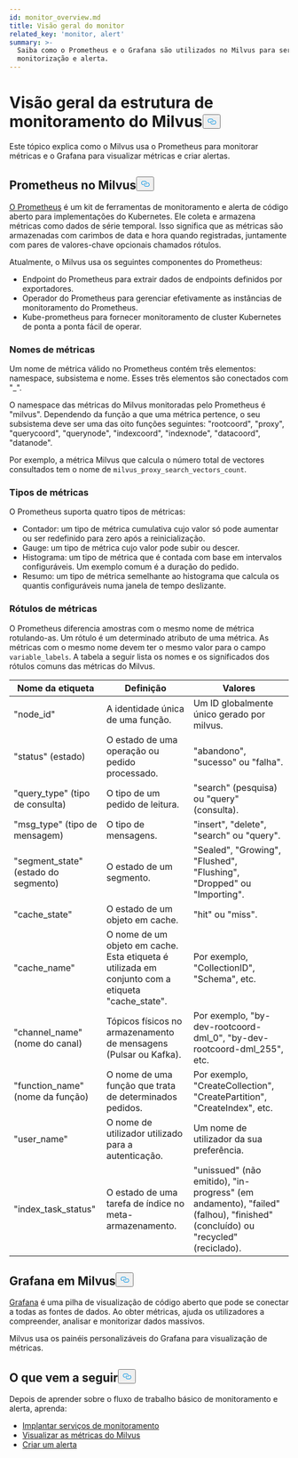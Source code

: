 ```yaml
---
id: monitor_overview.md
title: Visão geral do monitor
related_key: 'monitor, alert'
summary: >-
  Saiba como o Prometheus e o Grafana são utilizados no Milvus para serviços de
  monitorização e alerta.
---
```

<h1 id="Milvus-monitoring-framework-overview" class="common-anchor-header">Visão geral da estrutura de monitoramento do Milvus<button data-href="#Milvus-monitoring-framework-overview" class="anchor-icon" translate="no">
      <svg translate="no"
        aria-hidden="true"
        focusable="false"
        height="20"
        version="1.1"
        viewBox="0 0 16 16"
        width="16"
      >
        <path
          fill="#0092E4"
          fill-rule="evenodd"
          d="M4 9h1v1H4c-1.5 0-3-1.69-3-3.5S2.55 3 4 3h4c1.45 0 3 1.69 3 3.5 0 1.41-.91 2.72-2 3.25V8.59c.58-.45 1-1.27 1-2.09C10 5.22 8.98 4 8 4H4c-.98 0-2 1.22-2 2.5S3 9 4 9zm9-3h-1v1h1c1 0 2 1.22 2 2.5S13.98 12 13 12H9c-.98 0-2-1.22-2-2.5 0-.83.42-1.64 1-2.09V6.25c-1.09.53-2 1.84-2 3.25C6 11.31 7.55 13 9 13h4c1.45 0 3-1.69 3-3.5S14.5 6 13 6z"
        ></path>
      </svg>
    </button></h1><p>Este tópico explica como o Milvus usa o Prometheus para monitorar métricas e o Grafana para visualizar métricas e criar alertas.</p>
<h2 id="Prometheus-in-Milvus" class="common-anchor-header">Prometheus no Milvus<button data-href="#Prometheus-in-Milvus" class="anchor-icon" translate="no">
      <svg translate="no"
        aria-hidden="true"
        focusable="false"
        height="20"
        version="1.1"
        viewBox="0 0 16 16"
        width="16"
      >
        <path
          fill="#0092E4"
          fill-rule="evenodd"
          d="M4 9h1v1H4c-1.5 0-3-1.69-3-3.5S2.55 3 4 3h4c1.45 0 3 1.69 3 3.5 0 1.41-.91 2.72-2 3.25V8.59c.58-.45 1-1.27 1-2.09C10 5.22 8.98 4 8 4H4c-.98 0-2 1.22-2 2.5S3 9 4 9zm9-3h-1v1h1c1 0 2 1.22 2 2.5S13.98 12 13 12H9c-.98 0-2-1.22-2-2.5 0-.83.42-1.64 1-2.09V6.25c-1.09.53-2 1.84-2 3.25C6 11.31 7.55 13 9 13h4c1.45 0 3-1.69 3-3.5S14.5 6 13 6z"
        ></path>
      </svg>
    </button></h2><p><a href="https://prometheus.io/docs/introduction/overview/">O Prometheus</a> é um kit de ferramentas de monitoramento e alerta de código aberto para implementações do Kubernetes. Ele coleta e armazena métricas como dados de série temporal. Isso significa que as métricas são armazenadas com carimbos de data e hora quando registradas, juntamente com pares de valores-chave opcionais chamados rótulos.</p>
<p>Atualmente, o Milvus usa os seguintes componentes do Prometheus:</p>
<ul>
<li>Endpoint do Prometheus para extrair dados de endpoints definidos por exportadores.</li>
<li>Operador do Prometheus para gerenciar efetivamente as instâncias de monitoramento do Prometheus.</li>
<li>Kube-prometheus para fornecer monitoramento de cluster Kubernetes de ponta a ponta fácil de operar.</li>
</ul>
<h3 id="Metric-names" class="common-anchor-header">Nomes de métricas</h3><p>Um nome de métrica válido no Prometheus contém três elementos: namespace, subsistema e nome. Esses três elementos são conectados com "_".</p>
<p>O namespace das métricas do Milvus monitoradas pelo Prometheus é "milvus". Dependendo da função a que uma métrica pertence, o seu subsistema deve ser uma das oito funções seguintes: "rootcoord", "proxy", "querycoord", "querynode", "indexcoord", "indexnode", "datacoord", "datanode".</p>
<p>Por exemplo, a métrica Milvus que calcula o número total de vectores consultados tem o nome de <code translate="no">milvus_proxy_search_vectors_count</code>.</p>
<h3 id="Metric-types" class="common-anchor-header">Tipos de métricas</h3><p>O Prometheus suporta quatro tipos de métricas:</p>
<ul>
<li>Contador: um tipo de métrica cumulativa cujo valor só pode aumentar ou ser redefinido para zero após a reinicialização.</li>
<li>Gauge: um tipo de métrica cujo valor pode subir ou descer.</li>
<li>Histograma: um tipo de métrica que é contada com base em intervalos configuráveis. Um exemplo comum é a duração do pedido.</li>
<li>Resumo: um tipo de métrica semelhante ao histograma que calcula os quantis configuráveis numa janela de tempo deslizante.</li>
</ul>
<h3 id="Metric-labels" class="common-anchor-header">Rótulos de métricas</h3><p>O Prometheus diferencia amostras com o mesmo nome de métrica rotulando-as. Um rótulo é um determinado atributo de uma métrica. As métricas com o mesmo nome devem ter o mesmo valor para o campo <code translate="no">variable_labels</code>. A tabela a seguir lista os nomes e os significados dos rótulos comuns das métricas do Milvus.</p>
<table>
<thead>
<tr><th>Nome da etiqueta</th><th>Definição</th><th>Valores</th></tr>
</thead>
<tbody>
<tr><td>"node_id"</td><td>A identidade única de uma função.</td><td>Um ID globalmente único gerado por milvus.</td></tr>
<tr><td>"status" (estado)</td><td>O estado de uma operação ou pedido processado.</td><td>"abandono", "sucesso" ou "falha".</td></tr>
<tr><td>"query_type" (tipo de consulta)</td><td>O tipo de um pedido de leitura.</td><td>"search" (pesquisa) ou "query" (consulta).</td></tr>
<tr><td>"msg_type" (tipo de mensagem)</td><td>O tipo de mensagens.</td><td>"insert", "delete", "search" ou "query".</td></tr>
<tr><td>"segment_state" (estado do segmento)</td><td>O estado de um segmento.</td><td>"Sealed", "Growing", "Flushed", "Flushing", "Dropped" ou "Importing".</td></tr>
<tr><td>"cache_state"</td><td>O estado de um objeto em cache.</td><td>"hit" ou "miss".</td></tr>
<tr><td>"cache_name"</td><td>O nome de um objeto em cache. Esta etiqueta é utilizada em conjunto com a etiqueta "cache_state".</td><td>Por exemplo, "CollectionID", "Schema", etc.</td></tr>
<tr><td>"channel_name" (nome do canal)</td><td>Tópicos físicos no armazenamento de mensagens (Pulsar ou Kafka).</td><td>Por exemplo, "by-dev-rootcoord-dml_0", "by-dev-rootcoord-dml_255", etc.</td></tr>
<tr><td>"function_name" (nome da função)</td><td>O nome de uma função que trata de determinados pedidos.</td><td>Por exemplo, "CreateCollection", "CreatePartition", "CreateIndex", etc.</td></tr>
<tr><td>"user_name"</td><td>O nome de utilizador utilizado para a autenticação.</td><td>Um nome de utilizador da sua preferência.</td></tr>
<tr><td>"index_task_status"</td><td>O estado de uma tarefa de índice no meta-armazenamento.</td><td>"unissued" (não emitido), "in-progress" (em andamento), "failed" (falhou), "finished" (concluído) ou "recycled" (reciclado).</td></tr>
</tbody>
</table>
<h2 id="Grafana-in-Milvus" class="common-anchor-header">Grafana em Milvus<button data-href="#Grafana-in-Milvus" class="anchor-icon" translate="no">
      <svg translate="no"
        aria-hidden="true"
        focusable="false"
        height="20"
        version="1.1"
        viewBox="0 0 16 16"
        width="16"
      >
        <path
          fill="#0092E4"
          fill-rule="evenodd"
          d="M4 9h1v1H4c-1.5 0-3-1.69-3-3.5S2.55 3 4 3h4c1.45 0 3 1.69 3 3.5 0 1.41-.91 2.72-2 3.25V8.59c.58-.45 1-1.27 1-2.09C10 5.22 8.98 4 8 4H4c-.98 0-2 1.22-2 2.5S3 9 4 9zm9-3h-1v1h1c1 0 2 1.22 2 2.5S13.98 12 13 12H9c-.98 0-2-1.22-2-2.5 0-.83.42-1.64 1-2.09V6.25c-1.09.53-2 1.84-2 3.25C6 11.31 7.55 13 9 13h4c1.45 0 3-1.69 3-3.5S14.5 6 13 6z"
        ></path>
      </svg>
    </button></h2><p><a href="https://grafana.com/docs/grafana/latest/introduction/">Grafana</a> é uma pilha de visualização de código aberto que pode se conectar a todas as fontes de dados. Ao obter métricas, ajuda os utilizadores a compreender, analisar e monitorizar dados massivos.</p>
<p>Milvus usa os painéis personalizáveis do Grafana para visualização de métricas.</p>
<h2 id="Whats-next" class="common-anchor-header">O que vem a seguir<button data-href="#Whats-next" class="anchor-icon" translate="no">
      <svg translate="no"
        aria-hidden="true"
        focusable="false"
        height="20"
        version="1.1"
        viewBox="0 0 16 16"
        width="16"
      >
        <path
          fill="#0092E4"
          fill-rule="evenodd"
          d="M4 9h1v1H4c-1.5 0-3-1.69-3-3.5S2.55 3 4 3h4c1.45 0 3 1.69 3 3.5 0 1.41-.91 2.72-2 3.25V8.59c.58-.45 1-1.27 1-2.09C10 5.22 8.98 4 8 4H4c-.98 0-2 1.22-2 2.5S3 9 4 9zm9-3h-1v1h1c1 0 2 1.22 2 2.5S13.98 12 13 12H9c-.98 0-2-1.22-2-2.5 0-.83.42-1.64 1-2.09V6.25c-1.09.53-2 1.84-2 3.25C6 11.31 7.55 13 9 13h4c1.45 0 3-1.69 3-3.5S14.5 6 13 6z"
        ></path>
      </svg>
    </button></h2><p>Depois de aprender sobre o fluxo de trabalho básico de monitoramento e alerta, aprenda:</p>
<ul>
<li><a href="/docs/pt/monitor.md">Implantar serviços de monitoramento</a></li>
<li><a href="/docs/pt/visualize.md">Visualizar as métricas do Milvus</a></li>
<li><a href="/docs/pt/alert.md">Criar um alerta</a></li>
</ul>
